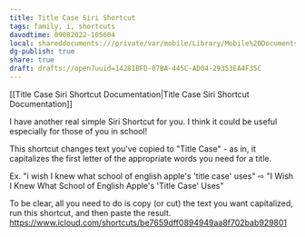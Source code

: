 ```yaml
---
title: Title Case Siri Shortcut
tags: family, i, shortcuts
davodtime: 09082022-105604
local: shareddocuments:///private/var/mobile/Library/Mobile%20Documents/iCloud~md~obsidian/Documents/OBSHIDDIAN/drafts/14281BFD-07BA-445C-AD04-29353EA4F35C.md
dg-publish: true
share: true
draft: drafts://open?uuid=14281BFD-07BA-445C-AD04-29353EA4F35C
---
```

[[Title Case Siri Shortcut Documentation|Title Case Siri Shortcut Documentation]]

I have another real simple Siri Shortcut for you. I think it could be useful especially for those of you in school!

This shortcut changes text you've copied to "Title Case" - as in, it capitalizes the first letter of the appropriate words you need for a title.

Ex. "i wish I knew what school of english apple's 'title case' uses" ⇨ "I Wish I Knew What School of English Apple's 'Title Case' Uses"

To be clear, all you need to do is copy (or cut) the text you want capitalized, run this shortcut, and then paste the result. https://www.icloud.com/shortcuts/be7659dff0894949aa8f702bab929801